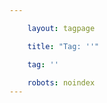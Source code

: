 ```yaml
---

    layout: tagpage

    title: "Tag: ''"

    tag: '' 

    robots: noindex
---
```

    

    

    